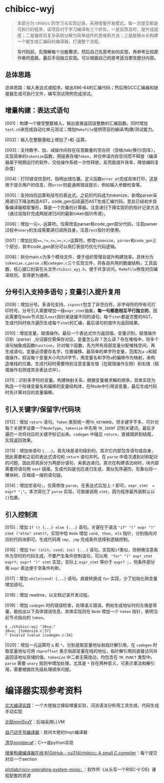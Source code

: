 # chibicc-wyj

> 本部分为 chibicc 的学习与实现记录，采用增量开发模式，每一次提交都是可执行的程序。该项目对于学习编译有三个好处，一是反馈及时，提升成就感；二是锤炼将复杂系统分解为简单组件的思维和方法；三是能够从头构建一个能生成汇编码的编译器，打通整个流程。
> 
> **写代码前，先理解每个功能需求，然后自己先思考如何实现，再参考比较原作者的思路，最后手动独立实现。可以根据自己的思考适当更改部分内容。**

## 总体思路

总体思路：输入表达式或程序，输出X86-64的汇编代码；然后用GCC汇编器和链接器生成可执行文件，编写测试用例完成测试。

## 增量构建：表达式语句

[001]：构建一个接受整数输入，输出直接返回该整数的汇编函数。同时增加`test.sh`来完成自动化单元测试；增加`Makefile`提供项目的编译/构建/测试能力。

[002]：输入在整数基础上增加了`+`和`-`运算。

[003]：支持数字、加、减操作间存在任意数量的空白符（空格/tab/换行/回车），实现简单的`tokenize`函数，用链表存储`Token`，并仅申请内存空间而不释放（编译器属于短期运行的软件，交给操作系统一次性释放，反而能提升效率，降低编码复杂度）

[004]：打印错误信息时，指明出错位置。定义函数`error_at`完成具体打印，这是用于提示用户的信息，而`error`则是通用错误提示，例如输入参数检查等。

[005]：支持四则运算和括号的表达式。之前的代码成为tokenize，新增parser采用递归下降法构造AST，code_gen后续遍历AST生成汇编代码。至此已经初步具备编译器框架雏形，算是一个完备的计算器。注意递归下降实现的的指针记录方法（通过双指针完成两层递归间的最新token指针传递）。

[006]：增加一元`+`,`-`运算符。仅需改变parser和code_gen部分代码，注意parser过程中`unary`的生成需要递归调用自身，注意`rest`指针的使用。

[007]：增加比较`==,!=,<=,>=,<,>`运算符。修改`tokenize`，`parser`和`code_gen`三个部分，其中code_gen部分可以用打表技巧优化代码逻辑。

[008]：拆分main.c为多个模块文件，便于组织管理且提升构建效率。具体分为`tokenize.c`,`parse.c`和`codegen.c`三个实现文件，将各自共用的数据结构，工具函数，核心接口封装在头文件`chibicc_wyj.h`，便于共享访问。`Makefile`修改对应编译规则，变得更为通用。

## 分号引入支持多语句；变量引入提升复用

[009]：增加分号。多语句支持。`ispunct`包含了非空白符，非字母符的所有可打印符号。分号引入需要增加一级`expr_stmt`抽象，**每一句都是相互平行独立的**，因此需要在`Node`节点加入`next`指针来链接不同的语句，每个`stmt`都是完整的AST。生成代码时依次遍历生成每个`stmt`的汇编，最后语句的值作为返回结果。

[010]：增加变量，赋值操作。最后一个表达式作为返回值。变量识别，赋值操作识别（parse）,分词器仅需保存对应。变量怎么存？怎么读？存在堆栈中，将多个语句抽象成函数`Function`，针对每个函数，先为所有局部变量分配堆栈空间，再生成语句。变量必须要存名字，位置偏移。最简单的单字符变量，范围为`a-z`和赋值操作，假设每个变量大小均为8字节，用变量名和字符`a`的偏移作为映射，来构造堆栈的位置。生成代码时需要特别注意变量左值（在赋值操作左侧）和右值（赋值操作右侧或其余表达式中）。

[011]：识别多字符的变量。构建映射关系，根据变量被求解的顺序。具体实现为构造一个存储变量名和偏移的变量结构体，在Node中引用该变量，最后生成代码时先计算对应的变量偏移。

## 引入关键字/保留字/代码块

[012]：增加 `return` 语句。`Token` 类型统一用`TK_KEYWORD`，但关键字不多，可针对每个关键字设置一个`NodeType`。`tokenize` 中先用 `TK_IDENT` 识别关键词，最后才遍历一次将对应的关键字标记出来。`codegen` 中碰见 `return`，直接跳转到结尾，实现返回效果。

[013]：增加块语句 `{...}`。首先块是语句级别的，其次它内部包含语句或自身，因此需要和之前的表达式语句和 `return` 语句并列。在 `parse` 中首次遇到对称配对的问题，因此将其拆分为两部分语句，来表达递归。其次在构建语法树时，块内部需要将语句用 `next` 链接。生成代码是也应递归生成，类似先序遍历，形象似将一棵块树，压缩成一维的语句链。

[014]：增加空语句`;`。仅需修改 `parse`，在表达式后加上 `?` 即可，`expr_stmt  = expr? ";"`。本次简化了 `parse` 实现，可直接调用 `stmt`，因为程序最外层默认以 `{}`包裹。

## 引入控制流

[015]：增加 `If () {...} else {...}` 语句。关键在于语法 `"if" "(" expr ")" stmt ("else" stmt)?`，实现中给 `Node` 增加 `cond, then, els` 指针，分别指向对应的代码块即可。生成代码用 `cmp, jmp` 完成条件选择和逻辑控制。

[016]：增加 `for (init; cond; inc) {...}` 语句。实现和`if`类似，但稍微注意条件为空时的代码生成，不要产生条件控制语句，可以用 ` "for" "(" expr_stmt expr?; expr? ")" stmt` 实现，实际上 `expr_stmt` 等价于 `expr? ;`，但条件部分用 `expr` 表达便于空条件判断。

[017]：增加 `while(cond) {...}` 语句。直接转换成 `for` 实现，少了初始化和变量增加语句。

[018]：增加 readme，以文档记录开发过程。

[019]：增加 `codegen` 时的错误检查，处理语义错误。例如生成地址时的左值是常量，能给出以下具体错误信息。具体实现则在 `Node` 增加一个 `token` 指针，表明当前节点指向的 `token`。

```shell
$ ./chibicc-wyj "10=a;"
10=a; [tokenize.c:37]
^ Invalid lvalue [codegen.c:24]
```

[020]：增加一元运算符 `&` 和 `*`。分别是取变量地址和指针解引用，在 `codegen` 时取变量地址可用 `rbp+offset` 表示局部变量在栈的地址，指针解引用则直接访问并返回该地址存储的值。`tokenize` 中二者无需改动，均包含在 `TK_PUNCT` 类型中。`parse` 需要 `unary` 规则中增加处理，尤其是 `*` 存在两种意义，可表示乘法和解引用，需要根据优先级处理顺序问题。

# 编译器实现参考资料

[北大编译实践](https://pku-minic.github.io/online-doc/#/)：一个大佬独立撑起增量实验，词法语法分析用工具生成，代码生成手动实现

[北航miniSysY](https://buaa-se-compiling.github.io/miniSysY-tutorial/)：后端采用LLVM

[自己动手写编译器](https://pandolia.net/tinyc/index.html)：民间大佬的tinyc编译器

[清华minidecaf](https://decaf-lang.github.io/minidecaf-tutorial/)：C++或python实现

[增量构建编译器在线书](https://www.sigbus.info/compilerbook)|[GitHub - rui314/chibicc: A small C compiler](https://github.com/rui314/chibicc)：每个提交对应一个section

[plctlab/riscv-operating-system-mooc: ](https://github.com/plctlab/riscv-operating-system-mooc)：软件所《从头写一个RISC-V OS》课程配套的资源